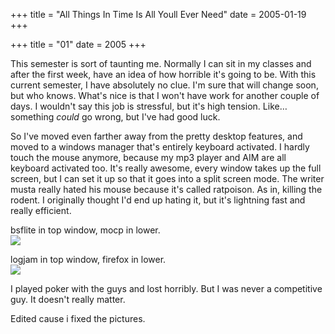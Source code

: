 +++
title = "All Things In Time Is All Youll Ever Need"
date = 2005-01-19
+++

+++
title = "01"
date = 2005
+++

This semester is sort of taunting me. Normally I can sit in my classes and after the first week, have an idea of how horrible it&apos;s going to be. With this current semester, I have absolutely no clue. I&apos;m sure that will change soon, but who knows. What&apos;s nice is that I won&apos;t have work for another couple of days. I wouldn&apos;t say this job is stressful, but it&apos;s high tension. Like&#8230; something _could_ go wrong, but I&apos;ve had good luck. 

So I&apos;ve moved even farther away from the pretty desktop features, and moved to a windows manager that&apos;s entirely keyboard activated. I hardly touch the mouse anymore, because my mp3 player and AIM are all keyboard activated too. It&apos;s really awesome, every window takes up the full screen, but I can set it up so that it goes into a split screen mode. The writer musta really hated his mouse because it&apos;s called ratpoison. As in, killing the rodent. I originally thought I&apos;d end up hating it, but it&apos;s lightning fast and really efficient. 

bsflite in top window, mocp in lower.  
<img decoding="async" src="https://i2.wp.com/www.jamaicanbobsled.com/new/pics/ratpoisonrules.jpg" data-recalc-dims="1" /> 

logjam in top window, firefox in lower.  
<img decoding="async" src="https://i1.wp.com/www.jamaicanbobsled.com/new/pics/ratpoisonrules2.jpg" data-recalc-dims="1" /> 

I played poker with the guys and lost horribly. But I was never a competitive guy. It doesn&apos;t really matter.

Edited cause i fixed the pictures.